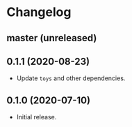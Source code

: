 # Changelog

## master (unreleased)

## 0.1.1 (2020-08-23)

*   Update `toys` and other dependencies.

## 0.1.0 (2020-07-10)

*   Initial release.
